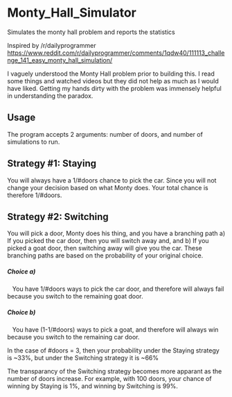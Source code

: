 # Monty_Hall_Simulator
Simulates the monty hall problem and reports the statistics

Inspired by /r/dailyprogrammer
https://www.reddit.com/r/dailyprogrammer/comments/1qdw40/111113_challenge_141_easy_monty_hall_simulation/

I vaguely understood the Monty Hall problem prior to building this. I read some things and watched videos but they did not help as much as I would have liked. Getting my hands dirty with the problem was immensely helpful in understanding the paradox.

## Usage
The program accepts 2 arguments: number of doors, and number of simulations to run.

## Strategy #1: Staying
You will always have a 1/#doors chance to pick the car. Since you will not change your decision based on what Monty does. Your total chance is therefore 1/#doors.

## Strategy #2: Switching
You will pick a door, Monty does his thing, and you have a branching path a) If you picked the car door, then you will switch away and, and b) If you picked a goat door, then switching away will give you the car. These branching paths are based on the probability of your original choice.
##### Choice a)
&nbsp;&nbsp;&nbsp;You have 1/#doors ways to pick the car door, and therefore will always fail because you switch to the remaining goat door.
##### Choice b)
&nbsp;&nbsp;&nbsp;You have (1-1/#doors) ways to pick a goat, and therefore will always win because you switch to the remaining car door.

In the case of #doors = 3, then your probability under the Staying strategy is ~33%, but under the Switching strategy it is ~66%

The transparancy of the Switching strategy becomes more apparant as the number of doors increase. For example, with 100 doors, your chance of winning by Staying is 1%, and winning by Switching is 99%.
